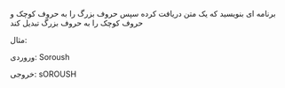 برنامه ای بنویسید که یک متن دریافت کرده سپس حروف بزرگ را به حروف کوچک و حروف کوچک را به حروف بزرگ تبدیل کند

مثال:

وروردی: Soroush

خروجی: sOROUSH